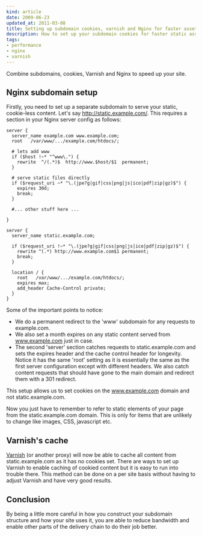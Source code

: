 ```yaml
---
kind: article
date: 2009-06-23
updated_at: 2011-03-08
title: Setting up subdomain cookies, varnish and Nginx for faster asset serving
description: How to set up your subdomain cookies for faster static asset serving
tags:
- performance
- nginx
- varnish
---
```


Combine subdomains, cookies, Varnish and Nginx to speed up your site.

## Nginx subdomain setup

Firstly, you need to set up a separate subdomain to serve your static,
cookie-less content. Let's say http://static.example.com/. This requires a
section in your Nginx server config as follows:

    server {
      server_name example.com www.example.com;
      root   /var/www/.../example.com/htdocs/;

      # lets add www
      if ($host !~* "^www\.") {
        rewrite  ^/(.*)$  http://www.$host/$1  permanent;
      }

      # serve static files directly
      if ($request_uri ~* "\.(jpe?g|gif|css|png|js|ico|pdf|zip|gz)$") {
        expires 30d;
        break;
      }

      #... other stuff here ...

    }

    server {
      server_name static.example.com;

      if ($request_uri !~* "\.(jpe?g|gif|css|png|js|ico|pdf|zip|gz)$") {
        rewrite ^(.*) http://www.example.com$1 permanent;
        break;
      }

      location / {
        root   /var/www/.../example.com/htdocs/;
        expires max;
        add_header Cache-Control private;
      }
    }

Some of the important points to notice:

- We do a permanent redirect to the 'www' subdomain for any requests to
  example.com. 
- We also set a month expires on any static content served from www.example.com
  just in case. 
- The second 'server' section catches requests to static.example.com and sets
  the expires header and the cache control header for longevity. Notice it has
  the same 'root' setting as it is essentially the same as the first server
  configuration except with different headers. We also catch content requests
  that should have gone to the main domain and redirect them with a 301
  redirect.

This setup allows us to set cookies on the www.example.com domain and not
static.example.com.

Now you just have to remember to refer to static elements of your page from the
static.example.com domain. This is only for items that are unlikely to change
like images, CSS, javascript etc.

## Varnish's cache

[Varnish](http://varnish.projects.linpro.no/) (or another proxy) will now be
able to cache all content from static.example.com as it has no cookies set.
There are ways to set up Varnish to enable caching of cookied content but it is
easy to run into trouble there. This method can be done on a per site basis
without having to adjust Varnish and have very good results.

## Conclusion

By being a little more careful in how you construct your subdomain structure
and how your site uses it, you are able to reduce bandwidth and enable other
parts of the delivery chain to do their job better.
